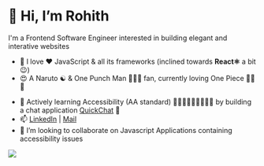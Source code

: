 # 👋 Hi, I’m Rohith

I'm a Frontend Software Engineer interested in building elegant and interative websites

- 👀 I love ❤️ JavaScript & all its frameworks (inclined towards **React⚛️** a bit😉)
- 😍 A Naruto ☯️ & One Punch Man 🧑🏻‍🦲 fan, currently loving One Piece 🏴‍☠️😍
<!--- 🌱 I’m currently learning Web Components🧩, TypeScript⚡ -->
- 🌱 Actively learning Accessibility (AA standard) 🧑🏻‍🦼🦻🏻🦮🧑🏻‍🦯 by building a chat application [QuickChat](https://venkatrohith.github.io/quick-chat) 💬
- 📫 [LinkedIn](https://www.linkedin.com/in/venkat-rohith "For my work experience") | [Mail](mailto:saripallirohit@gmail.com?subject=Hey%20I%20saw%20your%20GitHub%20Profile "Get quick replies😁")
- 💞️ I’m looking to collaborate on Javascript Applications containing accessibility issues

![](https://komarev.com/ghpvc/?username=venkatrohith&color=brightgreen)
<!--<img
  alt="GitHub Stats for @venkatrohith"
  src="https://github-readme-stats.vercel.app/api?username=venkatrohith&theme=github_dark&show_icons=true&count_private=true&hide_title=true"
  title="I don't emphasize much about these much"
/>-->

<!---
VenkatRohith/VenkatRohith is a ✨ special ✨ repository because its `README.md` (this file) appears on your GitHub profile.
You can click the Preview link to take a look at your changes.
--->
